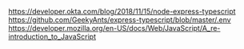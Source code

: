 https://developer.okta.com/blog/2018/11/15/node-express-typescript
https://github.com/GeekyAnts/express-typescript/blob/master/.env
https://developer.mozilla.org/en-US/docs/Web/JavaScript/A_re-introduction_to_JavaScript